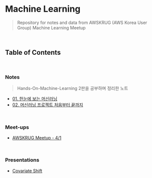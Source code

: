 # Machine Learning

>   Repository for notes and data from AWSKRUG (AWS Korea User Group) Machine
>   Learning Meetup

<br>

## Table of Contents

<br>

### Notes

> Hands-On-Machine-Learning 2판을 공부하며 정리한 노트

* [01. 한눈에 보는 머신러닝](/AWSKRUG_ML_Study/Notes/01_한눈에_보는_머신러닝.md)
* [02. 머신러닝 프로젝트 처음부터 끝까지](/AWSKRUG_ML_Study/Notes/02_end_to_end_machine_learning_project.ipynb)

<br>

### Meet-ups

* [AWSKRUG Meetup - 4/1](/AWSKRUG_ML_Study/Meet-ups/meetup_0401.md)

<br>

### Presentations

* [Covariate Shift](https://github.com/chloe-codes1/machine-learning/tree/4fa261fc29468241e0b6b201edeeb2a2ce20d05e/AWSKRUG_ML_Study/Presentation/ML_Covariate_Shift.pdf)

